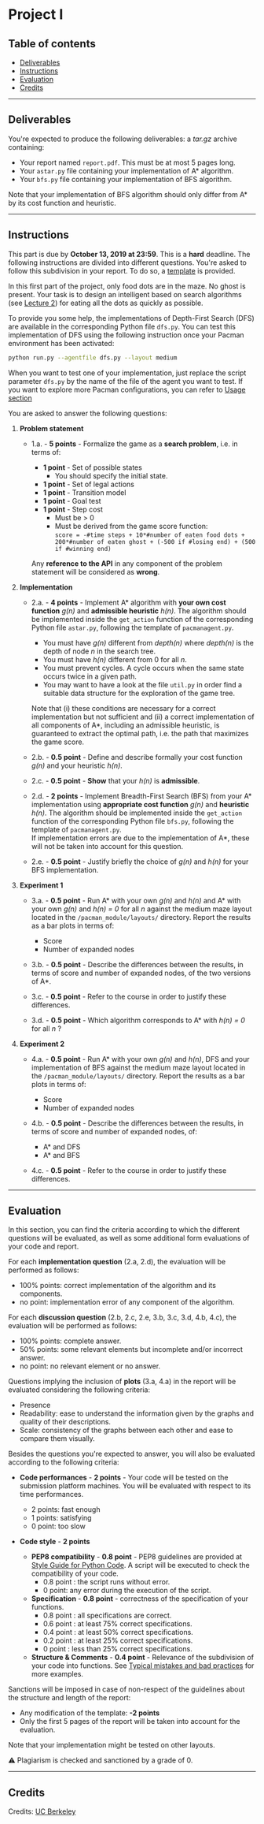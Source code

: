 



# Project I

## Table of contents

- [Deliverables](#deliverables)
- [Instructions](#instructions)
- [Evaluation](#evaluation)
- [Credits](#credits)

---

## Deliverables

You're expected to produce the following deliverables: a *tar.gz* archive containing:
 - Your report named `report.pdf`. This must be at most 5 pages long. 
 - Your `astar.py` file containing your implementation of A\* algorithm.
 - Your `bfs.py` file containing your implementation of BFS algorithm.

Note that your implementation of BFS algorithm should only differ from A\* by its cost function and heuristic. 

---

## Instructions

This part is due by **October 13, 2019 at 23:59**. This is a **hard** deadline. The following instructions are divided into different questions. You're asked to follow this subdivision in your report. To do so, a [template](https://github.com/glouppe/info8006-introduction-to-ai/blob/modif_projets/projects/project1/template-project1.tex) is provided.

In this first part of the project, only food dots are in the maze. No ghost is present.
Your task is to design an intelligent based on search algorithms (see [Lecture 2](https://glouppe.github.io/info8006-introduction-to-ai/?p=lecture2.md)) for eating all the dots as quickly as possible.

To provide you some help, the implementations of Depth-First Search (DFS) are available in the corresponding Python file `dfs.py`. You can test this implementation of DFS using the following instruction once your Pacman environment has been activated:
```bash
python run.py --agentfile dfs.py --layout medium
```
When you want to test one of your implementation, just replace the script parameter `dfs.py` by the name of the file of the agent you want to test. If you want to explore more Pacman configurations, you can refer to [Usage section](https://github.com/glouppe/info8006-introduction-to-ai/blob/modif_projets/projects/README.md#usage)

You are asked to answer the following questions:
 1. **Problem statement**
	 - 1.a. - **5 points** - Formalize the game as a **search problem**, i.e. in terms of:
	 
		 - **1 point** - Set of possible states 
			 - You should specify the initial state.
		 - **1 point** - Set of legal actions
		 - **1 point** - Transition model
		 - **1 point** - Goal test
		 - **1 point** - Step cost
			 - Must be > 0
			 - Must be derived from the game score function:  <br/>	`score = -#time steps + 10*#number of eaten food dots + 200*#number of eaten ghost + (-500 if #losing end) + (500 if #winning end)`
			 
		Any **reference to the API** in any component of the problem statement will be considered as **wrong**.
 2.  **Implementation**
	 -  2.a. - **4 points** - Implement A\* algorithm with **your own cost function** *g(n)*  and **admissible heuristic** *h(n)*. The algorithm should be implemented inside the `get_action` function of the corresponding Python file `astar.py`, following the template of `pacmanagent.py`.
	 
		 - You must have *g(n)* different from *depth(n)* where *depth(n)* is the depth of node *n* in the search tree.
		 - You must have *h(n)* different from 0 for all *n*.
		 - You must prevent cycles. A cycle occurs when the same state occurs twice in a given path.
		 - You may want to have a look at the file `util.py` in order find a suitable data structure for the exploration of the game tree.
	
		Note that (i) these conditions are necessary for a correct implementation but not sufficient and (ii) a correct implementation of all components of A\*, including an admissible heuristic, is guaranteed to extract the optimal path, i.e. the path that maximizes the game score. 
		
	  - 2.b. - **0.5 point** - Define and describe formally your cost function *g(n)* and your heuristic *h(n)*.
	  - 2.c. - **0.5 point** - **Show** that your *h(n)* is **admissible**.
	  - 2.d. - **2 points** - Implement Breadth-First Search (BFS) from your A\* implementation using **appropriate cost function** *g(n)*  and **heuristic** *h(n)*. The algorithm should be implemented inside the `get_action` function of the corresponding Python file `bfs.py`, following the template of `pacmanagent.py`. <br/> If implementation errors are due to the implementation of A\*, these will not be taken into account for this question.
	  - 2.e. - **0.5 point** - Justify briefly the choice of *g(n)* and *h(n)* for your BFS implementation.
 3. **Experiment 1** 
	 - 3.a. - **0.5 point** - Run A\* with your own *g(n)* and *h(n)* and  A\* with your own *g(n)* and *h(n) = 0* for all *n* against the medium maze layout located in the  `/pacman_module/layouts/` directory. Report the results as a bar plots in terms of:
	 
		 - Score
		 - Number of expanded nodes
		 
	- 3.b. - **0.5 point** - Describe the differences between the results, in terms of score and number of expanded nodes, of the two versions of A\*.
	- 3.c. - **0.5 point** - Refer to the course in order to justify these differences.
	- 3.d. - **0.5 point** - Which algorithm corresponds to A\* with *h(n) = 0* for all *n* ? 
 4. **Experiment 2** 
	 - 4.a. - **0.5 point** - Run A\* with your own *g(n)* and *h(n)*, DFS and your implementation of BFS against the medium maze layout located in the  `/pacman_module/layouts/` directory. Report the results as a bar plots in terms of:
	 
		 - Score
		 - Number of expanded nodes
		 
	  - 4.b. - **0.5 point** - Describe the differences between the results, in terms of score and number of expanded nodes, of: 
	  
		  - A\* and DFS
		  - A\* and BFS
		 
	  - 4.c. - **0.5 point** - Refer to the course in order to justify these differences.

---

## Evaluation

In this section, you can find the criteria according to which the different questions will be evaluated, as well as some additional form evaluations of your code and report. 

For each **implementation question** (2.a, 2.d), the evaluation will be performed as follows:
 - 100% points: correct implementation of the algorithm and its components.
 - no point: implementation error of any component of the algorithm.

For each **discussion question** (2.b, 2.c, 2.e, 3.b, 3.c, 3.d, 4.b, 4.c), the evaluation will be performed as follows:
 - 100% points: complete answer.
 - 50% points: some relevant elements but incomplete and/or incorrect answer.
 - no point: no relevant element or no answer.

Questions implying the inclusion of **plots** (3.a, 4.a) in the report will be evaluated considering the following criteria:

 - Presence
 - Readability: ease to understand the information given by the graphs and quality of their descriptions.
 - Scale: consistency of the graphs between each other and ease to compare them visually.

Besides the questions you're expected to answer, you will also be evaluated according to the following criteria:

 - **Code performances** - **2 points** - Your code will be tested on the submission platform machines. You will be evaluated with respect to its time performances.  
 
	 - 2 points: fast enough
	 - 1 points: satisfying
	 - 0 point: too slow
 
 - **Code style** - **2 points**
	 - **PEP8 compatibility** - **0.8 point** - PEP8 guidelines are provided at [Style Guide for Python Code](https://www.python.org/dev/peps/pep-0008/).  A script will be executed to check the compatibility of your code. 
		 - 0.8 point : the script runs without error.
		 - 0 point: any error during the execution of the script.
	 - **Specification** - **0.8 point** - correctness of the specification of your functions.
		- 0.8 point : all specifications are correct.
		- 0.6 point : at least 75% correct specifications.
		- 0.4 point : at least 50% correct specifications.
		- 0.2 point : at least 25% correct specifications.
		- 0 point : less than 25% correct specifications.
	 - **Structure & Comments** - **0.4 point** - Relevance of the subdivision of your code into functions. See [Typical mistakes and bad practices](https://github.com/glouppe/info8006-introduction-to-ai/blob/modif_projets/projects/README.md#typical-mistakes-and-bad-practices) for more examples.

Sanctions will be imposed in case of non-respect of the guidelines about the structure and length of the report:

 - Any modification of the template: **-2 points**
 - Only the first 5 pages of the report will be taken into account for the evaluation.

	
Note that your implementation might be tested on other layouts. 
		
:warning: Plagiarism is checked and sanctioned by a grade of 0.

---
<!--

## Evaluation criteria

**Code** - 10 points
1. **Algorithms implementations** - 5 points: correctness of the implementation of A\* algorithm.
	* **A\*** - 3 points 
		* 5 points: correct implementation of A\* and its components ( goal test, cost function, admissible heuristic, etc...).
		* 0 point: implementation error of any component of A\*.
	* **BFS** - 2 points 
		* 2 points: correct implementation of BFS and its components.
		* 1 point: implementation error due to a component of A*
		* 0 point: implementation error of any other component of BFS.

2. **Algorithms performances** - 3 points: results accuracy and execution time. 
	* 3 point : execution time < 2 sec.
	* 2.25 points: exection time between 2 and 5 sec.
	* 1.5 point: exection time between 5 and 10 sec.
	* 0.75 point: inaccurate results and/or execution time > 10 sec.
	* 0 point: no result. <br/> TODO: Set realistic benchmarks with submission platform machine. 

3. **Style** - 2 points
	* **PEP8 compatibility** - 0.8 point: PEP8 guidelines are provided at [Style Guide for Python Code](https://www.python.org/dev/peps/pep-0008/).  A script will be executed to check the compatibility of your code. 
		* 0.8 point : the script runs without error.
		* 0 point: otherwise.
	* **Specification** - 0.8 point: correctness of the specification of your functions.
		* 0.8 point : all specifications are correct.
		* 0.6 point : at least 75% correct specifications.
		* 0.4 point: at least 50% correct specifications.
		* 0.2 point: at least 25% correct specifications.
		* 0 point: less than 25% correct specifications.
	 * **Structure & Comments** - 0.4 point - Relevance of the subdivision of your code into functions. See [Typical mistakes and bad practice](#typical-mistakes-and-bad-practice) for more examples.

**Report** - 10 points

1. **Problem statement** - 5 points
	* **Set of states** - 1 point
		* The initial state must be specified
	* **Set of actions** - 1 point
	* **Transition model** - 1 point 
	* **Goal test** - 1 point
	* **Step cost** - 1 point<br/> For each component of the statement:
		* 1 point : correct component.
		* 0 point: incorrect component.
	
2. **Discussion** - 3 points
	* **Question 2** - 1.125 points
		* Q2.b. Definition of the cost function and of the heuristic - 0.375 point
		* Q2.c. Admissibility of the heuristic - 0.375 point
		* Q2.d. Justification of BFS components - 0.375 point
	* **Question 3** - 1.125 points
		* Q3.b. Description of the results - 0.375 point
		* Q3.c. Justification of the results - 0.375 point
		* Q3.d. Relation to existing algorithm - 0.375 point
	* **Question 4** - 0.75 point
		* Q4.b. Description of the results - 0.375 point
		* Q4.c. Justification of the results - 0.375 point

3. **Plots** - 1 point
	* **Presence** - 0.4 point
		* 0.4 point : graphs present.
		* 0 point: no graph.
	* **Readability** - 0.2 point: ease to understand the information given by the graphs and quality of their descriptions.
	* **Scale** - 0.4 point: consistency of the graphs between each other and ease to compare them visually. 
		
4. **Style** - 1 point
	* **English** - 0.25 point: quality of the writing.
	* **Structure** - 0.5 point: respect of the provided template.
		* 0.5 point: template respected.
		* 0 point: template not respected. 
	* **Length** - 0.25 point
		* 0.25 point: at least 2 pages and at most 4 pages.
		* 0 point: length not respected
-->

## Credits

Credits: [UC Berkeley](http://ai.berkeley.edu/project_overview.html)
